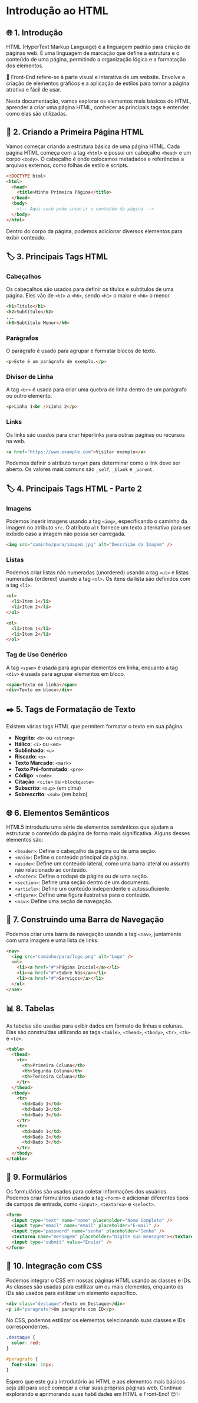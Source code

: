 # Introdução ao HTML

## 🌐 1. Introdução

HTML (HyperText Markup Language) é a linguagem padrão para criação de páginas web. É uma linguagem de marcação que define a estrutura e o conteúdo de uma página, permitindo a organização lógica e a formatação dos elementos.

🎨 Front-End refere-se à parte visual e interativa de um website. Envolve a criação de elementos gráficos e a aplicação de estilos para tornar a página atrativa e fácil de usar.

Nesta documentação, vamos explorar os elementos mais básicos do HTML, aprender a criar uma página HTML, conhecer as principais tags e entender como elas são utilizadas.

## 🏁 2. Criando a Primeira Página HTML

Vamos começar criando a estrutura básica de uma página HTML. Cada página HTML começa com a tag `<html>` e possui um cabeçalho `<head>` e um corpo `<body>`. O cabeçalho é onde colocamos metadados e referências a arquivos externos, como folhas de estilo e scripts.

```html
<!DOCTYPE html>
<html>
  <head>
    <title>Minha Primeira Página</title>
  </head>
  <body>
    <!-- Aqui você pode inserir o conteúdo da página -->
  </body>
</html>
```

Dentro do corpo da página, podemos adicionar diversos elementos para exibir conteúdo.

## 🏷️ 3. Principais Tags HTML

### Cabeçalhos

Os cabeçalhos são usados para definir os títulos e subtítulos de uma página. Eles vão de `<h1>` a `<h6>`, sendo `<h1>` o maior e `<h6>` o menor.

```html
<h1>Título</h1>
<h2>Subtítulo</h2>
...
<h6>Subtítulo Menor</h6>
```

### Parágrafos

O parágrafo é usado para agrupar e formatar blocos de texto.

```html
<p>Este é um parágrafo de exemplo.</p>
```

### Divisor de Linha

A tag `<br>` é usada para criar uma quebra de linha dentro de um parágrafo ou outro elemento.

```html
<p>Linha 1<br />Linha 2</p>
```

### Links

Os links são usados para criar hiperlinks para outras páginas ou recursos na web.

```html
<a href="https://www.example.com">Visitar exemplo</a>
```

Podemos definir o atributo `target` para determinar como o link deve ser aberto. Os valores mais comuns são `_self`, `_blank` e `_parent`.

## 🏷️ 4. Principais Tags HTML - Parte 2

### Imagens

Podemos inserir imagens usando a tag `<img>`, especificando o caminho da imagem no atributo `src`. O atributo `alt` fornece um texto alternativo para ser exibido caso a imagem não possa ser carregada.

```html
<img src="caminho/para/imagem.jpg" alt="Descrição da Imagem" />
```

### Listas

Podemos criar listas não numeradas (unordered) usando a tag `<ul>` e listas numeradas (ordered) usando a tag `<ol>`. Os itens da lista são definidos com a tag `<li>`.

```html
<ul>
  <li>Item 1</li>
  <li>Item 2</li>
</ul>

<ol>
  <li>Item 1</li>
  <li>Item 2</li>
</ol>
```

### Tag de Uso Genérico

A tag `<span>` é usada para agrupar elementos em linha, enquanto a tag `<div>` é usada para agrupar elementos em bloco.

```html
<span>Texto em linha</span>
<div>Texto em bloco</div>
```

## ✒️ 5. Tags de Formatação de Texto

Existem várias tags HTML que permitem formatar o texto em sua página.

- **Negrito**: `<b>` ou `<strong>`
- **Itálico**: `<i>` ou `<em>`
- **Sublinhado**: `<u>`
- **Riscado**: `<s>`
- **Texto Marcado**: `<mark>`
- **Texto Pré-formatado**: `<pre>`
- **Código**: `<code>`
- **Citação**: `<cite>` ou `<blockquote>`
- **Subscrito**: `<sup>` (em cima)
- **Sobrescrito**: `<sub>` (em baixo)

## 🌐 6. Elementos Semânticos

HTML5 introduziu uma série de elementos semânticos que ajudam a estruturar o conteúdo da página de forma mais significativa. Alguns desses elementos são:

- `<header>`: Define o cabeçalho da página ou de uma seção.
- `<main>`: Define o conteúdo principal da página.
- `<aside>`: Define um conteúdo lateral, como uma barra lateral ou assunto não relacionado ao conteúdo.
- `<footer>`: Define o rodapé da página ou de uma seção.
- `<section>`: Define uma seção dentro de um documento.
- `<article>`: Define um conteúdo independente e autossuficiente.
- `<figure>`: Define uma figura ilustrativa para o conteúdo.
- `<nav>`: Define uma seção de navegação.

## 🚀 7. Construindo uma Barra de Navegação

Podemos criar uma barra de navegação usando a tag `<nav>`, juntamente com uma imagem e uma lista de links.

```html
<nav>
  <img src="caminho/para/logo.png" alt="Logo" />
  <ul>
    <li><a href="#">Página Inicial</a></li>
    <li><a href="#">Sobre Nós</a></li>
    <li><a href="#">Serviços</a></li>
  </ul>
</nav>
```

## 📊 8. Tabelas

As tabelas são usadas para exibir dados em formato de linhas e colunas. Elas são construídas utilizando as tags `<table>`, `<thead>`, `<tbody>`, `<tr>`, `<th>` e `<td>`.

```html
<table>
  <thead>
    <tr>
      <th>Primeira Coluna</th>
      <th>Segunda Coluna</th>
      <th>Terceira Coluna</th>
    </tr>
  </thead>
  <tbody>
    <tr>
      <td>Dado 1</td>
      <td>Dado 2</td>
      <td>Dado 3</td>
    </tr>
    <tr>
      <td>Dado 1</td>
      <td>Dado 2</td>
      <td>Dado 3</td>
    </tr>
  </tbody>
</table>
```

## 📝 9. Formulários

Os formulários são usados para coletar informações dos usuários. Podemos criar formulários usando a tag `<form>` e adicionar diferentes tipos de campos de entrada, como `<input>`, `<textarea>` e `<select>`.

```html
<form>
  <input type="text" name="nome" placeholder="Nome Completo" />
  <input type="email" name="email" placeholder="E-mail" />
  <input type="password" name="senha" placeholder="Senha" />
  <textarea name="mensagem" placeholder="Digite sua mensagem"></textarea>
  <input type="submit" value="Enviar" />
</form>
```

## 💅 10. Integração com CSS

Podemos integrar o CSS em nossas páginas HTML usando as classes e IDs. As classes são usadas para estilizar um ou mais elementos, enquanto os IDs são usados para estilizar um elemento específico.

```html
<div class="destaque">Texto em Destaque</div>
<p id="paragrafo">Um parágrafo com ID</p>
```

No CSS, podemos estilizar os elementos selecionando suas classes e IDs correspondentes.

```css
.destaque {
  color: red;
}

#paragrafo {
  font-size: 16px;
}
```

Espero que este guia introdutório ao HTML e aos elementos mais básicos seja útil para você começar a criar suas próprias páginas web. Continue explorando e aprimorando suas habilidades em HTML e Front-End! 😊✨
